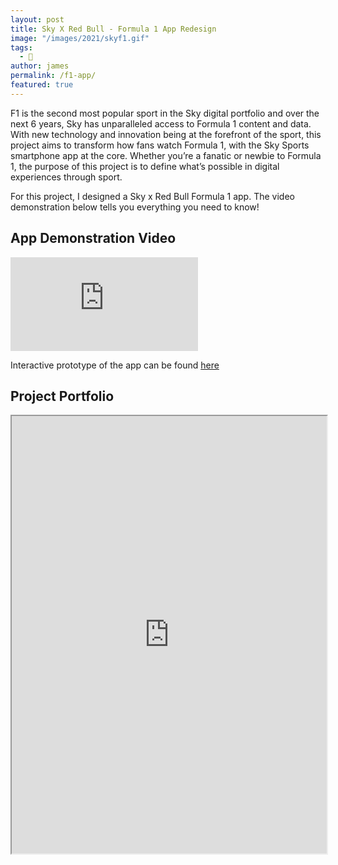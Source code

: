 ```yaml
---
layout: post
title: Sky X Red Bull - Formula 1 App Redesign
image: "/images/2021/skyf1.gif"
tags:
  - 🎨
author: james
permalink: /f1-app/
featured: true
---
```


F1 is the second most popular sport in the Sky digital portfolio and over the next 6 years, Sky has unparalleled access to Formula 1 content and data. With new technology and innovation being at the forefront of the sport, this project aims to transform how fans watch Formula 1, with the Sky Sports smartphone app at the core. Whether you’re a fanatic or newbie to Formula 1, the purpose of this project is to define what’s possible in digital experiences through sport.

For this project, I designed a Sky x Red Bull Formula 1 app. The video demonstration below tells you everything you need to know!

## App Demonstration Video

<iframe src='https://www.youtube.com/embed/ZqGcec5GurU?autoplay=0&loop=1' frameborder='0' allowfullscreen></iframe>

Interactive prototype of the app can be found [here](https://xd.adobe.com/embed/26904f2a-a592-4b2c-7f83-cb2a02e2e0f1-50a1/)

## Project Portfolio

<iframe src="https://drive.google.com/file/d/1GZTsJw1MUqv8Te5l1KJaGMuMO9oe_WB4/preview" width="100%" height="700"></iframe>
